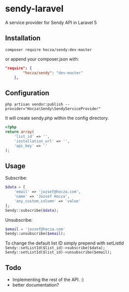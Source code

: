 # sendy-laravel
A service provider for Sendy API in Laravel 5

Installation
---
```shell
composer require hocza/sendy:dev-master
```

or append your composer.json with:

```json
"require": {
		"hocza/sendy": "dev-master"
	},
```

Configuration
---
```shell
php artisan vendor:publish --provider="Hocza\Sendy\SendyServiceProvider"
```

It will create sendy.php within the config directory.

```php
<?php
return array(
    'list_id' => '',
    'installation_url' => '',
    'api_key' => ''
);
```

Usage
---
Subscribe:

```php
$data = [
	'email' => 'jozsef@hocza.com',
	'name' => 'Jozsef Hocza',
	'any_custom_column' => 'value'
];
Sendy::subscribe($data);
```

Unsubscribe:

```php
$email = 'jozsef@hocza.com'
Sendy::unsubscribe($email);
```

To change the default list ID simply prepend with setListId
`Sendy::setListId($list_id)->subscribe($data);`  
`Sendy::setListId($list_id)->unsubscribe($email);`

Todo
---

* Implementing the rest of the API. :)
* better documentation?